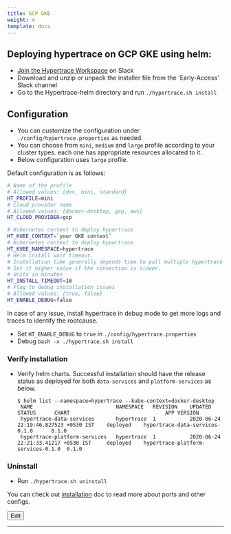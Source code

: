 ```yaml
---
title: GCP GKE
weight: 4
template: docs
---
```


## Deploying hypertrace on GCP GKE using helm:

- [Join the Hypertrace Workspace](https://hypertrace-staging.webflow.io/launch/get-started) on Slack
- Download and unzip or unpack the installer file from the 'Early-Access' Slack channel 
- Go to the Hypertrace-helm directory and run `./hypertrace.sh install`

## Configuration
- You can customize the configuration under `./config/hypertrace.properties` as needed. 
- You can choose from `mini`, `medium` and `large` profile according to your cluster types. each one has appropriate resources allocated to it.
- Below configuration uses `large` profile. 

Default configuration is as follows:
```bash
# Name of the profile
# Allowed values: {dev, mini, standard}
HT_PROFILE=mini
# Cloud provider name
# Allowed values: {docker-desktop, gcp, aws}
HT_CLOUD_PROVIDER=gcp

# Kubernetes context to deploy hypertrace
HT_KUBE_CONTEXT=`your GKE context`
# Kubernetes context to deploy hypertrace
HT_KUBE_NAMESPACE=hypertrace
# Helm install wait timeout.
# Installation time generally depends time to pull multiple hypertrace images from the repository.
# Set it higher value if the connection is slower.
# Units in minutes
HT_INSTALL_TIMEOUT=10
# Flag to debug installation issues
# Allowed values: {true, false}
HT_ENABLE_DEBUG=false
```
In case of any issue, install hypertrace in debug mode to get more logs and traces to identify the rootcause.
- Set `HT_ENABLE_DEBUG` to `true` in `./config/hypertrace.properties`
- Debug `bash -x ./hypertrace.sh install`

### Verify installation

- Verify helm charts. Successful installation should have the release status as deployed for both `data-services` and `platform-services` as below.
    ``` shell script
    $ helm list --namespace=hypertrace --kube-context=docker-desktop               
     NAME                        	NAMESPACE 	REVISION	UPDATED                             	STATUS  	CHART                             	APP VERSION
     hypertrace-data-services    	hypertrace	1       	2020-06-24 22:19:46.827523 +0530 IST	deployed	hypertrace-data-services-0.1.0    	0.1.0
     hypertrace-platform-services	hypertrace	1       	2020-06-24 22:21:33.41217 +0530 IST 	deployed	hypertrace-platform-services-0.1.0	0.1.0
    ```
### Uninstall
- Run `./hypertrace.sh uninstall`

You can check out [installation]() doc to read more about ports and other configs. 

<a href="https://github.com/hypertrace/hypertrace-docs-website/tree/master/src/pages/deployments/gcp.md">
<button type="button">Edit</button></a>

***
